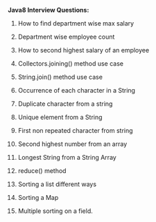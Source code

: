 <b>Java8 Interview Questions:</b>


1. How to find department wise max salary
2. Department wise employee count
3. How to second highest salary of an employee
4. Collectors.joining() method use case
5. String.join() method use case

6. Occurrence of each character in a String
7. Duplicate character from a string
8. Unique element from a String
9. First non repeated character from string
10. Second highest number from an array
11. Longest String from a String Array
12. reduce() method
13. Sorting a list different ways 
14. Sorting a Map
13. Multiple sorting on a field.


